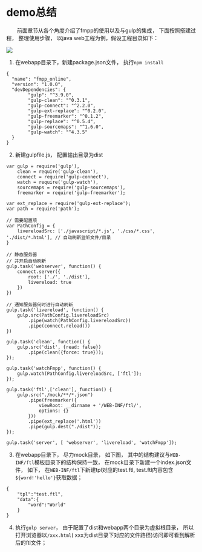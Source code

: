 # demo总结

&emsp;&emsp;前面章节从各个角度介绍了fmpp的使用以及与gulp的集成， 下面按照搭建过程， 整理使用步骤， 以java web工程为例，假设工程目录如下：

![](http://haitao.nos.netease.com/73b5414292ce45e196221777c4deaef7.jpg)

1. 在webapp目录下，新建package.json文件， 执行`npm install`
```
{
  "name": "fmpp_online",
  "version": "1.0.0",
  "devDependencies": {
        "gulp": "^3.9.0",
        "gulp-clean": "^0.3.1",
        "gulp-connect": "^2.2.0",
        "gulp-ext-replace": "^0.2.0",
        "gulp-freemarker": "^0.1.2",
        "gulp-replace": "^0.5.4",
        "gulp-sourcemaps": "^1.6.0",
        "gulp-watch": "^4.3.5"
  }
}
```

2. 新建gulpfile.js， 配置输出目录为dist

```
var gulp = require('gulp'),
    clean = require('gulp-clean'),
    connect = require('gulp-connect'),
    watch = require('gulp-watch'),
    sourcemaps = require('gulp-sourcemaps'),
    freemarker = require('gulp-freemarker');

var ext_replace = require('gulp-ext-replace');
var path = require('path');

// 需要配置项
var PathConfig = {
    livereloadSrc: ['./javascript/*.js', './css/*.css', './dist/*.html'], // 自动刷新监听文件/目录
}

// 静态服务器
// 并开启自动刷新
gulp.task('webserver', function() {
    connect.server({
        root: ['./', './dist'],
        livereload: true
    })
})

// 通知服务器何时进行自动刷新
gulp.task('livereload', function() {
    gulp.src(PathConfig.livereloadSrc)
        .pipe(watch(PathConfig.livereloadSrc))
        .pipe(connect.reload())
})

gulp.task('clean', function() {
    gulp.src('dist', {read: false})
        .pipe(clean({force: true}));
});

gulp.task('watchFmpp', function() {
    gulp.watch(PathConfig.livereloadSrc, ['ftl']);
});

gulp.task('ftl',['clean'], function() {
    gulp.src("./mock/**/*.json")
        .pipe(freemarker({
            viewRoot: __dirname + '/WEB-INF/ftl/',
            options: {}
        }))
        .pipe(ext_replace('.html'))
        .pipe(gulp.dest("./dist"));
});

gulp.task('server', [ 'webserver', 'livereload', 'watchFmpp']);
```


3. 在webapp目录下， 尽力mock目录， 如下图， 其中的结构建议与`WEB-INF/ftl`模板目录下的结构保持一致， 在mock目录下新建一个index.json文件， 如下， 在`WEB-INF/ftl`下新建tpl对应的test.ftl, test.ftl内容包含`${word!'hello'}`获取数据；
```
{
    "tpl":"test.ftl",
    "data":{
        "word":"World"
    }
}
```

4. 执行`gulp server`， 由于配置了dist和webapp两个目录为虚拟根目录， 所以打开浏览器以`/xxx.html`( xxx为dist目录下对应的文件路径)访问即可看到解析后的ftl文件；